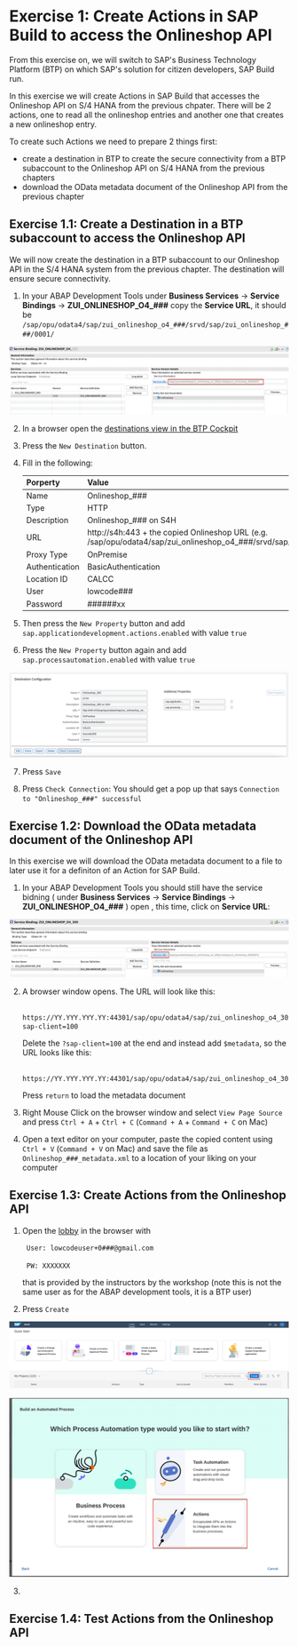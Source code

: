 # Exercise 1: Create Actions in SAP Build to access the Onlineshop API

From this exercise on, we will switch to SAP's Business Technology Platform (BTP) on which SAP's solution for citizen developers, SAP Build run.

In this exercise we will create Actions in SAP Build that accesses the Onlineshop API on S/4 HANA from the previous chpater. There will be 2 actions, one to read all the onlineshop entries and another one that creates a new onlineshop entry. 

To create such Actions we need to prepare 2 things first:
- create a destination in BTP to create the secure connectivity from a BTP subaccount to the Onlineshop API on S/4 HANA from the previous chapters
- download the OData metadata document of the Onlineshop API from the previous chapter

## Exercise 1.1: Create a Destination in a BTP subaccount to access the Onlineshop API

We will now create the destination in a BTP subaccount to our Onlineshop API in the S/4 HANA system from the previous chapter. The destination will ensure secure connectivity.

1. In your ABAP Development Tools under **Business Services** -> **Service Bindings** -> **ZUI_ONLINESHOP_O4_###** copy the **Service URL**, it should be `/sap/opu/odata4/sap/zui_onlineshop_o4_###/srvd/sap/zui_onlineshop_###/0001/`

![serviceurl](images/105.png)

2. In a browser open the [destinations view in the BTP Cockpit](https://emea.cockpit.btp.cloud.sap/cockpit/#/globalaccount/47ae62c5-c35b-48a4-99b1-eee46b5b62bf/subaccount/f65e327c-d9e9-44cd-8d7b-e4e7ea8db474/destinations)

3. Press the `New Destination` button.

4. Fill in the following:

    |  Porperty   | Value |
    |  :------------- | :------------- |
    |  Name   | Onlineshop_### |
    |  Type   | HTTP |
    |  Description   | Onlineshop_### on S4H |
    |  URL   | http://s4h:443 + the copied Onlineshop URL (e.g. /sap/opu/odata4/sap/zui_onlineshop_o4_###/srvd/sap/zui_onlineshop_###/0001/) |
    |  Proxy Type   | OnPremise |
    |  Authentication   | BasicAuthentication |
    |  Location ID   | CALCC |
    |  User   | lowcode### |
    |  Password   | ######xx |

5. Then press the `New Property` button and add 
`sap.applicationdevelopment.actions.enabled` with value `true`

6. Press the `New Property` button again and add 
`sap.processautomation.enabled` with value `true`

![destination](images/100.png)

7. Press `Save`

8. Press `Check Connection`: You should get a pop up that says `Connection to "Onlineshop_###" successful`

## Exercise 1.2: Download the OData metadata document of the Onlineshop API

In this exercise we will download the OData metadata document to a file to later use it for a definiton of an Action for SAP Build.

1. In your ABAP Development Tools you should still have the service bidning ( under **Business Services** -> **Service Bindings** -> **ZUI_ONLINESHOP_O4_###** ) open , this time, click on **Service URL**:

![serviceurl](images/110.png)

2. A browser window opens. The URL will look like this: 

        https://YY.YYY.YYY.YY:44301/sap/opu/odata4/sap/zui_onlineshop_o4_300/srvd/sap/zui_onlineshop_300/0001/?sap-client=100 

    Delete the `?sap-client=100` at the end and instead add `$metadata`, so the URL looks like this:

        https://YY.YYY.YYY.YY:44301/sap/opu/odata4/sap/zui_onlineshop_o4_300/srvd/sap/zui_onlineshop_300/0001/$metadata

    Press `return` to load the metadata document

4. Right Mouse Click on the browser window and select `View Page Source` and press `Ctrl + A` + `Ctrl + C` (`Command + A` + `Command + C` on Mac) 

5. Open a text editor on your computer, paste the copied content using `Ctrl + V` (`Command + V` on Mac) and save the file as `Onlineshop_###_metadata.xml` to a location of your liking on your computer

## Exercise 1.3: Create Actions from the Onlineshop API

1. Open the [lobby](https://lcapteched.eu10.build.cloud.sap/lobby) in the browser with

        User: lowcodeuser+0###@gmail.com
    
        PW: XXXXXXX

    that is provided by the instructors by the workshop (note this is not the same user as for the ABAP development tools, it is a BTP user)

2. Press `Create`

![lobby](images/150.png)

![lobby](images/160.png)

3. 

## Exercise 1.4: Test Actions from the Onlineshop API
